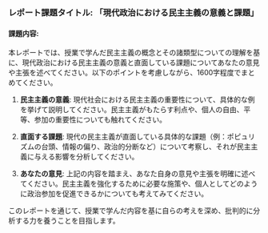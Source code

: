 ### レポート課題タイトル: 「現代政治における民主主義の意義と課題」

#### 課題内容:
本レポートでは、授業で学んだ民主主義の概念とその諸類型についての理解を基に、現代政治における民主主義の意義と直面している課題についてあなたの意見や主張を述べてください。以下のポイントを考慮しながら、1600字程度でまとめてください。

1. **民主主義の意義**: 現代社会における民主主義の重要性について、具体的な例を挙げて説明してください。民主主義がもたらす利点や、個人の自由、平等、参加の重要性についても触れてください。

2. **直面する課題**: 現代の民主主義が直面している具体的な課題（例：ポピュリズムの台頭、情報の偏り、政治的分断など）について考察し、それが民主主義に与える影響を分析してください。

3. **あなたの意見**: 上記の内容を踏まえ、あなた自身の意見や主張を明確に述べてください。民主主義を強化するために必要な施策や、個人としてどのように政治参加を促進できるかについても考えてみてください。

このレポートを通じて、授業で学んだ内容を基に自らの考えを深め、批判的に分析する力を養うことを目指します。